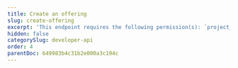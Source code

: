 ```yaml
---
title: Create an offering
slug: create-offering
excerpt: 'This endpoint requires the following permission(s): `project_configuration:offerings:read_write`.'
hidden: false
categorySlug: developer-api
order: 4
parentDoc: 649983b4c31b2e000a3c194c
---
```

